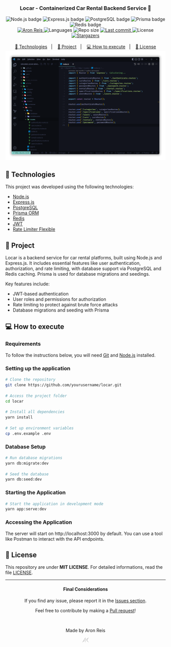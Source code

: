 <div align="center">
    <!-- <img width="500" alt="Logo Locar" src="https://your-logo-url-here" /> -->
    <h3>Locar - Containerized Car Rental Backend Service 🚗</h3>
</div>

<div align="center">  
  <img alt="Node.js badge" src="https://img.shields.io/badge/Node.js-43853d?style=flat&logo=node.js&logoColor=white" />
  <img alt="Express.js badge" src="https://img.shields.io/badge/Express.js-404d59?style=flat&logo=express&logoColor=white" />
  <img alt="PostgreSQL badge" src="https://img.shields.io/badge/PostgreSQL-316192?style=flat&logo=postgresql&logoColor=white" />
  <img alt="Prisma badge" src="https://img.shields.io/badge/Prisma-2D3748?style=flat&logo=prisma&logoColor=white" />
  <img alt="Redis badge" src="https://img.shields.io/badge/Redis-DC382D?style=flat&logo=redis&logoColor=white" />
</div>

<div align="center">
   <a href="https://www.linkedin.com/in/aronreis/">
      <img alt="Aron Reis" src="https://img.shields.io/badge/-AronReis-0A66C2?style=flat&logo=Linkedin&logoColor=white" />
   </a>

  <img alt="Languages" src="https://img.shields.io/github/languages/count/aronreisx/locar?color=%4d0000">

  <img alt="Repo size" src="https://img.shields.io/github/repo-size/aronreisx/locar?color=orange">

  <a href="https://github.com/aronreisx/README-locar/commits/master">
    <img alt="Last commit" src="https://img.shields.io/github/last-commit/aronreisx/locar?color=ff69b4">
  </a>
    
   <img alt="License" src="https://img.shields.io/badge/license-MIT-8622f8">
   <a href="https://github.com/aronreisx/budget/stargazers">
    <img alt="Stargazers" src="https://img.shields.io/github/stars/aronreisx/locar?style=social">
  </a>
</div>
<br>

<div align="center">
  <a href="#-technologies">🚀 Technologies</a>&nbsp;&nbsp;&nbsp;|&nbsp;&nbsp;&nbsp;
  <a href="#-project">📃 Project</a>&nbsp;&nbsp;&nbsp;|&nbsp;&nbsp;&nbsp;
  <a href="#-how-to-execute">💻 How to execute</a>&nbsp;&nbsp;&nbsp;|&nbsp;&nbsp;&nbsp;
  <a href="#-license">📝 License</a>
</div>

<div align="center">
  <img alt="project banner" src="https://github.com/aronreisx/locar/blob/master/.github/banner.png">
</div>

## 🚀 Technologies

This project was developed using the following technologies:

- [Node.js](https://nodejs.org/)
- [Express.js](https://expressjs.com/)
- [PostgreSQL](https://www.postgresql.org/)
- [Prisma ORM](https://www.prisma.io/)
- [Redis](https://redis.io/)
- [JWT](https://jwt.io/)
- [Rate Limiter Flexible](https://www.npmjs.com/package/rate-limiter-flexible)

## 📃 Project

Locar is a backend service for car rental platforms, built using Node.js and Express.js. It includes essential features like user authentication, authorization, and rate limiting, with database support via PostgreSQL and Redis caching. Prisma is used for database migrations and seedings.

Key features include:
- JWT-based authentication
- User roles and permissions for authorization
- Rate limiting to protect against brute force attacks
- Database migrations and seeding with Prisma

## 💻 How to execute

### Requirements

To follow the instructions below, you will need [Git](https://git-scm.com) and [Node.js](https://nodejs.org/) installed.

### Setting up the application

```bash
# Clone the repository
git clone https://github.com/yourusername/locar.git

# Access the project folder
cd locar

# Install all dependencies
yarn install

# Set up environment variables
cp .env.example .env
```

###  Database Setup

```bash
# Run database migrations
yarn db:migrate:dev

# Seed the database
yarn db:seed:dev
```

### Starting the Application

```bash
# Start the application in development mode
yarn app:serve:dev
```

### Accessing the Application
The server will start on http://localhost:3000 by default. You can use a tool like Postman to interact with the API endpoints.

## 📝 License

This repository are under **MIT LICENSE**. For detailed informations, read the file [LICENSE](LICENSE). 

---
<h4 align="center">Final Considerations</h4> <p align="center">If you find any issue, please report it in the <a href="https://github.com/aronreisx/locar/issues">Issues section</a>.</p> <p align="center">Feel free to contribute by making a <a href="https://github.com/aronreisx/locar/pulls">Pull request</a>!</p> <br> <p align="center">Made by Aron Reis</p> <div align="center"> <a href="https://www.linkedin.com/in/aronreis/"> <img src="https://github.com/aronreisx/budget/blob/master/.github/aronreis-logo.png" width="4%"> </a> </div>
